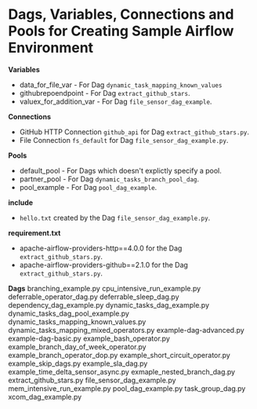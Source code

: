 Dags, Variables, Connections and Pools for Creating Sample Airflow Environment
======

**Variables**
- data_for_file_var - For Dag `dynamic_task_mapping_known_values`
- githubrepoendpoint - For Dag `extract_github_stars`.
- valuex_for_addition_var - For Dag `file_sensor_dag_example`.

**Connections**
- GitHub HTTP Connection `github_api` for Dag `extract_github_stars.py`.
- File Connection `fs_default` for Dag `file_sensor_dag_example.py`.

**Pools**
- default_pool - For Dags which doesn't explictly specify a pool.
- partner_pool - For Dag `dynamic_tasks_branch_pool_dag`.
- pool_example - For Dag `pool_dag_example`.

**include**
- `hello.txt` created by the Dag `file_sensor_dag_example.py`.

**requirement.txt**
- apache-airflow-providers-http==4.0.0 for the Dag `extract_github_stars.py`.
- apache-airflow-providers-github==2.1.0 for the Dag `extract_github_stars.py`.

**Dags**
branching_example.py
cpu_intensive_run_example.py
deferrable_operator_dag.py
deferrable_sleep_dag.py
dependency_dag_example.py
dynamic_tasks_dag_example.py
dynamic_tasks_dag_pool_example.py
dynamic_tasks_mapping_known_values.py
dynamic_tasks_mapping_mixed_operators.py
example-dag-advanced.py
example-dag-basic.py
example_bash_operator.py
example_branch_day_of_week_operator.py
example_branch_operator_dop.py
example_short_circuit_operator.py
example_skip_dags.py
example_sla_dag.py
example_time_delta_sensor_async.py
exmaple_nested_branch_dag.py
extract_github_stars.py
file_sensor_dag_example.py
mem_intensive_run_example.py
pool_dag_example.py
task_group_dag.py
xcom_dag_example.py
